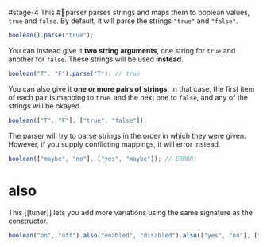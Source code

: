 #stage-4
This #🧩parser parses strings and maps them to boolean values, `true` and `false`. By default, it will parse the strings `"true"` and `"false"`.

```ts title:boolean.ts
boolean().parse("true");
```

You can instead give it **two string arguments**, one string for `true` and another for `false`. These strings will be used **instead**.

```ts title:boolean.tf.ts
boolean("T", "F").parse("T"); // true
```

You can also give it **one or more pairs of strings**. In that case, the first item of each pair is mapping to `true `and the next one to `false`, and any of the strings will be okayed.

```ts title:boolean.arrays.ts
boolean(["T", "F"], ["true", "false"]);
```

The parser will try to parse strings in the order in which they were given. However, if you supply conflicting mappings, it will error instead.

```ts title:boolean.conflict.ts
boolean(["maybe", "no"], ["yes", "maybe"]); // ERROR!
```

# also

This [[tuner]] lets you add more variations using the same signature as the constructor.

```ts title:boolean.also.ts
boolean("on", "off").also("enabled", "disabled").also(["yes", "no"], ["T", "F"]);
```
